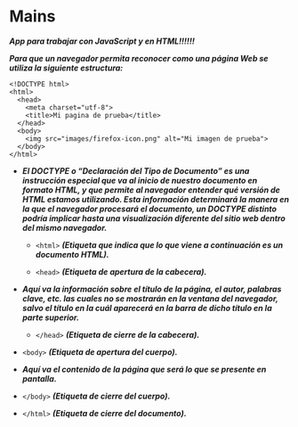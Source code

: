# Mains
**_App para trabajar con JavaScript y en HTML!!!!!!_**

**_Para que un navegador permita reconocer como una página Web se utiliza la siguiente estructura:_**

```
<!DOCTYPE html>
<html>
  <head>
    <meta charset="utf-8">
    <title>Mi pagina de prueba</title>
  </head>
  <body>
    <img src="images/firefox-icon.png" alt="Mi imagen de prueba">
  </body>
</html>
```
- **_El DOCTYPE o “Declaración del Tipo de Documento” es una instrucción especial que va al inicio de nuestro documento en formato HTML, y que permite al navegador entender qué versión de HTML estamos utilizando. Esta información determinará la manera en la que el navegador procesará el documento, un DOCTYPE distinto podría implicar hasta una visualización diferente del sitio web dentro del mismo navegador._**

  - ```<html>``` **_(Etiqueta que indica que lo que viene a continuación es un documento HTML)._**

  - ```<head>``` **_(Etiqueta de apertura de la cabecera)._**
- **_Aquí va la información sobre el título de la página, el autor, palabras clave, etc. las cuales no se mostrarán en la ventana del navegador, salvo el título en la cuál aparecerá en la barra de dicho título en la parte superior._**

  - ```</head>``` **_(Etiqueta de cierre de la cabecera)._**

- ```<body>``` **_(Etiqueta de apertura del cuerpo)._**
- **_Aquí va el contenido de la página que será lo que se presente en pantalla._**  
- ```</body>``` **_(Etiqueta de cierre del cuerpo)._**
- ```</html>``` **_(Etiqueta de cierre del documento)._**
